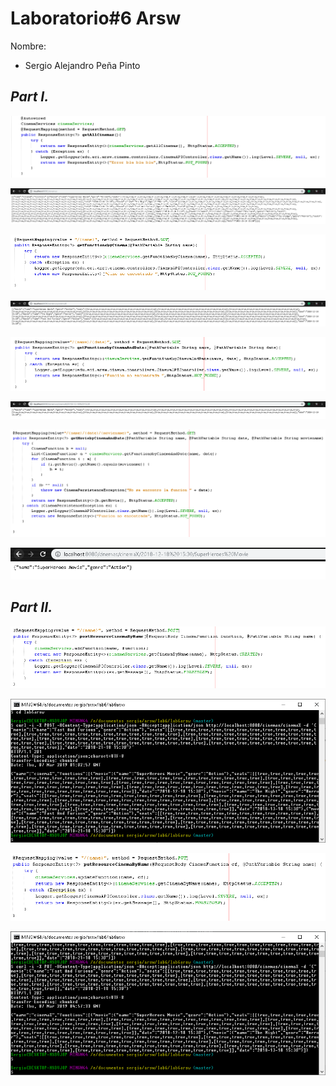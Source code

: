# Laboratorio#6 Arsw

Nombre: 
* Sergio Alejandro Peña Pinto

## *Part I.*
![](img/8.PNG)

![](img/11.PNG)

![](img/2.PNG)

![](img/21.PNG)

![](img/3.PNG)

![](img/31.PNG)

![](img/4.PNG)

![](img/41.PNG)

## *Part II.*
![](img/5.PNG)

![](img/7.PNG)

![](img/6.PNG)

![](img/9.PNG)
